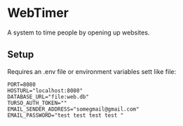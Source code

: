 # WebTimer

A system to time people by opening up websites. 

## Setup
Requires an .env file or environment variables sett like file: 
```env
PORT=8080
HOSTURL="localhost:8080"
DATABASE_URL="file:web.db"
TURSO_AUTH_TOKEN=""
EMAIL_SENDER_ADDRESS="somegmail@gmail.com"
EMAIL_PASSWORD="test test test test "
```